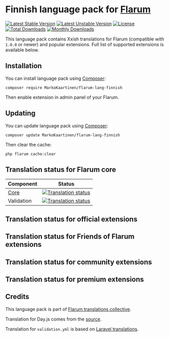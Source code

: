 
# Finnish language pack for [Flarum](https://flarum.org/)

[![Latest Stable Version](https://img.shields.io/packagist/v/MarkoKaartinen/flarum-lang-finnish?color=success&label=stable)](https://packagist.org/packages/yourname/flarum-lang-xxish) 
[![Latest Unstable Version](https://img.shields.io/packagist/v/MarkoKaartinen/flarum-lang-finnish?include_prereleases&label=unstable)](https://packagist.org/packages/yourname/flarum-lang-xxish) 
[![License](https://img.shields.io/packagist/l/MarkoKaartinen/flarum-lang-finnish)](https://packagist.org/packages/yourname/flarum-lang-xxish) 
[![Total Downloads](https://img.shields.io/packagist/dt/MarkoKaartinen/flarum-lang-finnish)](https://packagist.org/packages/yourname/flarum-lang-xxish/stats) 
[![Monthly Downloads](https://img.shields.io/packagist/dm/MarkoKaartinen/flarum-lang-finnish)](https://packagist.org/packages/yourname/flarum-lang-xxish/stats) 

This language pack contains Xxish translations for Flarum (compatible with `1.0.0` or newer) and popular extensions. Full list of supported extensions is available below.


## Installation

You can install language pack using [Composer](https://getcomposer.org/):

```console
composer require MarkoKaartinen/flarum-lang-finnish
```

Then enable extension in admin panel of your Flarum.


## Updating

You can update language pack using [Composer](https://getcomposer.org/):

```console
composer update MarkoKaartinen/flarum-lang-finnish
```

Then clear the cache:

```console
php flarum cache:clear
```


## Translation status for Flarum core

| Component | Status |
| --- | --- |
| [Core](https://github.com/flarum/core) | [![Translation status](https://weblate.rob006.net/widgets/flarum/xx/core/svg-badge.svg)](https://weblate.rob006.net/projects/flarum/core/xx/) |
| Validation | [![Translation status](https://weblate.rob006.net/widgets/flarum/xx/validation/svg-badge.svg)](https://weblate.rob006.net/projects/flarum/validation/xx/) |


## Translation status for official extensions

<!-- flarum-extensions-list-start -->
<!-- flarum-extensions-list-stop -->


## Translation status for Friends of Flarum extensions

<!-- fof-extensions-list-start -->
<!-- fof-extensions-list-stop -->


## Translation status for community extensions

<!-- various-extensions-list-start -->
<!-- various-extensions-list-stop -->


## Translation status for premium extensions

<!-- premium-extensions-list-start -->
<!-- premium-extensions-list-stop -->


## Credits

This language pack is part of [Flarum translations collective](https://github.com/rob006-software/flarum-translations).

Translation for Day.js comes from the [source](https://github.com/iamkun/dayjs/blob/v1.10.4/src/locale/xx.js).

Translation for `validation.yml` is based on [Laravel translations](https://github.com/Laravel-Lang/lang/blob/8.1.3/src/xx/validation.php).

